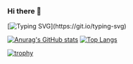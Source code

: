### Hi there 👋
[![Typing SVG](https://readme-typing-svg.herokuapp.com?font=Fira+Code&pause=1000&width=435&lines=Hello%2C+My+Frined!+Welcome!)](https://git.io/typing-svg)

[![Anurag's GitHub stats](https://github-readme-stats.vercel.app/api?username=LingJinT&show_icons=true&count_private=true)](https://github.com/anuraghazra/github-readme-stats)
[![Top Langs](https://github-readme-stats.vercel.app/api/top-langs/?username=LingJinT)](https://github.com/anuraghazra/github-readme-stats)

[![trophy](https://github-profile-trophy.vercel.app/?username=LingJinT&rank=-C,-B)](https://github.com/ryo-ma/github-profile-trophy)


<!--
**LingJinT/LingJinT** is a ✨ _special_ ✨ repository because its `README.md` (this file) appears on your GitHub profile.

Here are some ideas to get you started:

- 🔭 I’m currently working on ...
- 🌱 I’m currently learning ...
- 👯 I’m looking to collaborate on ...
- 🤔 I’m looking for help with ...
- 💬 Ask me about ...
- 📫 How to reach me: ...
- 😄 Pronouns: ...
- ⚡ Fun fact: ...
-->
